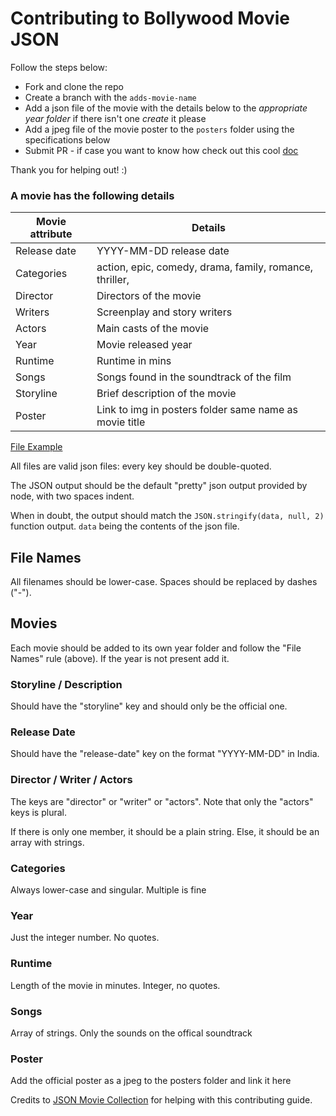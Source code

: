 # Contributing to Bollywood Movie JSON

Follow the steps below: 
 - Fork and clone the repo
 - Create a branch with the `adds-movie-name`
 - Add a json file of the movie with the details below to the *appropriate year folder* if there isn't one *create* it please
 - Add a jpeg file of the movie poster to the `posters` folder using the specifications below
 - Submit PR - if case you want to know how check out this cool [doc](https://help.github.com/articles/creating-a-pull-request-from-a-fork/) 

 Thank you for helping out! :)

### A movie has the following details

Movie attribute | 	Details
----------------|--------------
Release date	| YYYY-MM-DD release date
Categories	| action, epic, comedy, drama, family, romance, thriller,
Director |	Directors of the movie
Writers	| Screenplay and story writers
Actors	| Main casts of the movie
Year	| Movie released year
Runtime	| Runtime in mins
Songs  | Songs found in the soundtrack of the film 
Storyline	| Brief description of the movie
Poster | Link to img in posters folder same name as movie title 

[File Example](./example.md)

All files are valid json files: every key should be double-quoted.

The JSON output should be the default "pretty" json output provided by node, with two spaces indent.

When in doubt, the output should match the `JSON.stringify(data, null, 2)` function output. `data` being the contents of the json file.

## File Names

All filenames should be lower-case. Spaces should be replaced by dashes ("-").

## Movies

Each movie should be added to its own year folder and follow the "File Names" rule (above).
If the year is not present add it. 

### Storyline / Description

Should have the "storyline" key and should only be the official one.

### Release Date

Should have the "release-date" key on the format "YYYY-MM-DD" in India.

### Director / Writer / Actors

The keys are "director" or "writer" or "actors". Note that only the "actors" keys is plural.

If there is only one member, it should be a plain string. Else, it should be an array with strings.

### Categories

Always lower-case and singular. Multiple is fine

### Year

Just the integer number. No quotes.

### Runtime

Length of the movie in minutes. Integer, no quotes.

### Songs

Array of strings. Only the sounds on the offical soundtrack

### Poster

Add the official poster as a jpeg to the posters folder and link it here


Credits to [JSON Movie Collection](https://github.com/jsonmc/jsonmc/blob/master/readme.markdown) for helping with this contributing guide. 
